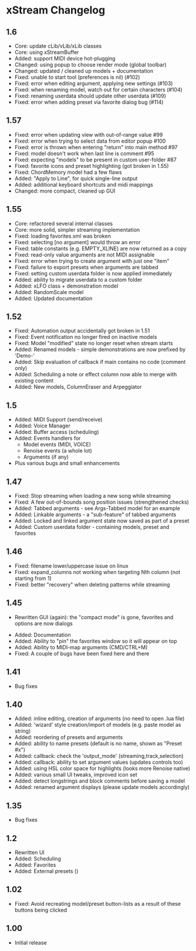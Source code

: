 # xStream Changelog

## 1.6
- Core: update cLib/vLib/xLib classes 
- Core: using xStreamBuffer 
- Added: support MIDI device hot-plugging
- Changed: using popup to choose render mode (global toolbar)
- Changed: updated / cleaned up models + documentation 
- Fixed: unable to start tool (preferences is nil) (#102)
- Fixed: error when editing argument, applying new settings (#103)
- Fixed: when renaming model, watch out for certain characters (#104)
- Fixed: renaming userdata should update other userdata (#109)
- Fixed: error when adding preset via favorite dialog bug (#114)

## 1.57
- Fixed: error when updating view with out-of-range value #99
- Fixed: error when trying to select data from editor popup #100
- Fixed: error is thrown when entering "return" into main method #97
- Fixed: model doesn't work when last line is comment #95
- Fixed: expecting "models" to be present in custom user-folder #87
- Fixed: favorite icons and preset highlighting (got broken in 1.55)
- Fixed: ChordMemory model had a few flaws
- Added: "Apply to Line", for quick single-line output
- Added: additional keyboard shortcuts and midi mappings 
- Changed: more compact, cleaned up GUI

## 1.55
- Core: refactored several internal classes
- Core: more solid, simpler streaming implementation
- Fixed: loading favorites.xml was broken
- Fixed: selecting [no argument] would throw an error
- Fixed: table constants (e.g. EMPTY_XLINE) are now returned as a copy
- Fixed: read-only value arguments are not MIDI assignable
- Fixed: error when trying to create argument with just one "item"
- Fixed: failure to export presets when arguments are tabbed
- Fixed: setting custom userdata folder is now applied immediately
- Added: ability to migrate userdata to a custom folder
- Added: xLFO class + demonstration model
- Added: RandomScale model 
- Added: Updated documentation 

## 1.52 
- Fixed: Automation output accidentally got broken in 1.51
- Fixed: Event notification no longer fired on inactive models
- Fixed: Model "modified" state no longer reset when stream starts
- Added: Renamed models - simple demonstrations are now prefixed by 'Demo-'
- Added: Skip evaluation of callback if main contains no code (comment only)
- Added: Scheduling a note or effect column now able to merge with existing content
- Added: New models, ColumnEraser and Arpeggiator 

## 1.5
- Added: MIDI Support (send/receive)
- Added: Voice Manager
- Added: Buffer access (scheduling)
- Added: Events handlers for 
  * Model events (MIDI, VOICE)
  * Renoise events (a whole lot)
  * Arguments (if any)
- Plus various bugs and small enhancements

## 1.47
- Fixed: Stop streaming when loading a new song while streaming 
- Fixed: A few out-of-bounds song position issues (strengthened checks)
- Added: Tabbed arguments - see Args-Tabbed model for an example
- Added: Linkable arguments - a "sub-feature" of tabbed arguments
- Added: Locked and linked argument state now saved as part of a preset
- Added: Custom userdata folder - containing models, preset and favorites

## 1.46
- Fixed: filename lower/uppercase issue on linux
- Fixed: expand_columns not working when targeting Nth column (not starting from 1)
- Fixed: better "recovery" when deleting patterns while streaming 

## 1.45
- Rewritten GUI (again): the "compact mode" is gone, favorites and options are now dialogs
* Added: Documentation
* Added: Ability to "pin" the favorites window so it will appear on top
* Added: Ability to MIDI-map arguments (CMD/CTRL+M) 
* Fixed: A couple of bugs have been fixed here and there

## 1.41
- Bug fixes 

## 1.40
- Added: inline editing, creation of arguments (no need to open .lua file)
- Added: 'wizard' style creation/import of models (e.g. paste model as string)
- Added: reordering of presets and arguments
- Added: ability to name presets (default is no name, shown as "Preset #x")
- Added: callback: check the 'output_mode' (streaming,track,selection)
- Added: callback: ability to set argument values (updates controls too)
- Added: using HSL color space for highlights (looks more Renoise native)
- Added: various small UI tweaks, improved icon set
- Added: detect longstrings and block comments before saving a model
- Added: renamed argument displays (please update models accordingly)
  
## 1.35
- Bug fixes

## 1.2
- Rewritten UI
- Added: Scheduling 
- Added: Favorites
- Added: External presets ()

## 1.02
- Fixed: Avoid recreating model/preset button-lists as a result of these buttons being clicked

## 1.00
- Initial release
